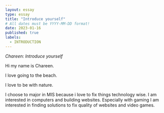 ```yaml
---
layout: essay
type: essay
title: "Introduce yourself"
# All dates must be YYYY-MM-DD format!
date: 2023-01-16
published: true
labels:
  - INTRODUCTION
---
```




*Chareen: Introduce yourself*

Hi my name is Chareen.

I love going to the beach.

I love to be with nature.

I choose to major in MIS because i love to fix things technology wise. I am interested in computers and building websites. Especially with gaming I am interested in finding solutions to fix quality of websites and video games.
